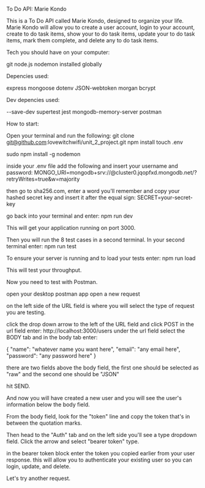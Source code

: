 To Do API: Marie Kondo

This is a To Do API called Marie Kondo, designed to organize your life. Marie Kondo will allow you to create a user account, login to your account, create to do task items, show your to do task items, update your to do task items, mark them complete, and delete any to do task items. 

Tech you should have on your computer:

git
node.js
nodemon installed globally

Depencies used:

express
mongoose
dotenv
JSON-webtoken
morgan
bcrypt

Dev depencies used:

--save-dev
supertest
jest
mongodb-memory-server
postman

How to start:

Open your terminal and run the following:
git clone git@github.com:lovewitchwifi/unit_2_project.git
npm install
touch .env

sudo npm install -g nodemon

inside your .env file add the following and insert your username and password:
MONGO_URI=mongodb+srv://<username><password>@cluster0.jqopfxd.mongodb.net/?retryWrites=true&w=majority

then go to sha256.com, enter a word you'll remember and copy your hashed secret key and insert it after the equal sign:
SECRET=your-secret-key

go back into your terminal and enter: npm run dev

This will get your application running on port 3000. 

Then you will run the 8 test cases in a second terminal. In your second terminal enter: npm run test

To ensure your server is running and to load your tests enter: npm run load

This will test your throughput. 

Now you need to test with Postman. 

open your desktop postman app 
open a new request

on the left side of the URL field is where you will select the type of request you are testing. 

click the drop down arrow to the left of the URL field and click POST
in the url field enter: http://localhost:3000/users
under the url field select the BODY tab and in the body tab enter:

{
    "name": "whatever name you want here",
    "email": "any email here",
    "password": "any password here"
}

there are two fields above the body field, the first one should be selected as "raw" and the second one should be "JSON"

hit SEND.

And now you will have created a new user and you will see the user's information below the body field. 

From the body field, look for the "token" line and copy the token that's in between the quotation marks. 

Then head to the "Auth" tab and on the left side you'll see a type dropdown field. Click the arrow and select "bearer token" type. 

in the bearer token block enter the token you copied earlier from your user response. this will allow you to authenticate your existing user so you can login, update, and delete.

Let's try another request. 